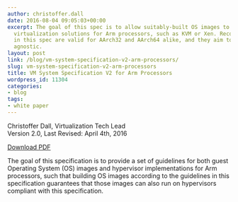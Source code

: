 ```yaml
---
author: christoffer.dall
date: 2016-08-04 09:05:03+00:00
excerpt: The goal of this spec is to allow suitably-built OS images to run on all
  virtualization solutions for Arm processors, such as KVM or Xen. Recommendations
  in this spec are valid for AArch32 and AArch64 alike, and they aim to be hypervisor
  agnostic.
layout: post
link: /blog/vm-system-specification-v2-arm-processors/
slug: vm-system-specification-v2-arm-processors
title: VM System Specification V2 for Arm Processors
wordpress_id: 11304
categories:
- blog
tags:
- white paper
---
```

Christoffer Dall, Virtualization Tech Lead
Version 2.0, Last Revised: April 4th, 2016

[Download PDF](/app/resources/WhitePaper/VMSystemSpecificationForArm-v2.0.pdf)

The goal of this specification is to provide a set of guidelines for both guest Operating System (OS) images and hypervisor implementations for Arm processors, such that building OS images according to the guidelines in this specification guarantees that those images can also run on hypervisors compliant with this specification.
